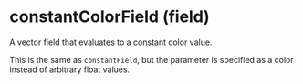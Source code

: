# constantColorField (field)

A vector field that evaluates to a constant color value.

This is the same as `constantField`, but the parameter is specified as a color instead of arbitrary float values.